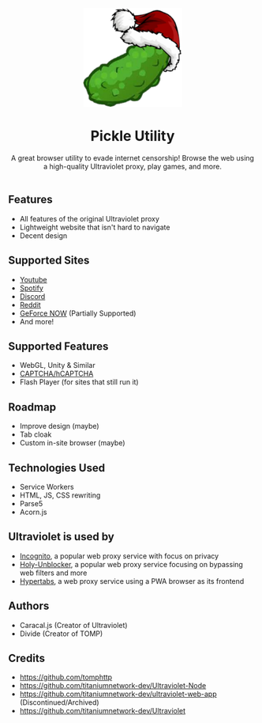 <p align="center"><img src="static/img/christmas pickle.ico" height="200">
</p>

<h1 align="center">Pickle Utility</h1>

<p align="center">A great browser utility to evade internet censorship! Browse the web using a high-quality Ultraviolet proxy, play games, and more.<br><br></p>

## Features
- All features of the original Ultraviolet proxy
- Lightweight website that isn't hard to navigate
- Decent design

## Supported Sites
- [Youtube](https://www.youtube.com)
- [Spotify](https://spotify.com)
- [Discord](https://discord.com)
- [Reddit](https://reddit.com)
- [GeForce NOW](https://play.geforcenow.com/) (Partially Supported)
- And more!

## Supported Features
- WebGL, Unity & Similar
- [CAPTCHA/hCAPTCHA](https://www.captcha.net)
- Flash Player (for sites that still run it)

## Roadmap
- Improve design (maybe)
- Tab cloak
- Custom in-site browser (maybe)

## Technologies Used
- Service Workers
- HTML, JS, CSS rewriting
- Parse5
- Acorn.js

## Ultraviolet is used by
- [Incognito](https://github.com/caracal-js/Incognito), a popular web proxy service with focus on privacy
- [Holy-Unblocker](https://github.com/titaniumnetwork-dev/Holy-Unblocker), a popular web proxy service focusing on bypassing web filters and more
- [Hypertabs](https://titaniumnetwork.org/), a web proxy service using a PWA browser as its frontend

## Authors

- Caracal.js (Creator of Ultraviolet)
- Divide (Creator of TOMP)

## Credits
- https://github.com/tomphttp
- https://github.com/titaniumnetwork-dev/Ultraviolet-Node
- https://github.com/titaniumnetwork-dev/ultraviolet-web-app (Discontinued/Archived)
- https://github.com/titaniumnetwork-dev/Ultraviolet


